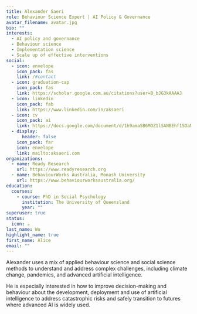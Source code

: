 ```yaml
---
title: Alexander Saeri
role: Behaviour Science Expert | AI Policy & Governance
avatar_filename: avatar.jpg
bio: ""
interests:
  - AI policy and governance
  - Behaviour science
  - Implementation science
  - Scale up of effective interventions
social:
  - icon: envelope
    icon_pack: fas
    link: /#contact
  - icon: graduation-cap
    icon_pack: fas
    link: https://scholar.google.com.au/citations?user=B_bJG3kAAAAJ
  - icon: linkedin
    icon_pack: fab
    link: https://www.linkedin.com/in/aksaeri
  - icon: cv
    icon_pack: ai
    link: https://docs.google.com/document/d/1h9amaSB6MOZ1lSANBEhf1SOaMfQg4Y2_12wK3l-CrT4/edit
  - display:
      header: false
    icon_pack: far
    icon: envelope
    link: mailto:aksaeri.com
organizations:
  - name: Ready Research
    url: https://www.readyresearch.org
  - name: BehaviourWorks Australia, Monash University
    url: https://www.behaviourworksaustralia.org/
education:
  courses:
    - course: PhD in Social Psychology
      institution: The University of Queensland
      year: ""
superuser: true
status:
  icon: ☕️
last_name: Wu
highlight_name: true
first_name: Alice
email: ""
---
```

Alexander uses a mix of applied behaviour science and social science methods to understand and address complex challenges, including climate change, pandemics, and advanced artificial intelligence.

He is especially interested in how to improve decision-making and behaviour about the development, deployment and use of artificial intelligence to address catastrophic risks and safely transition to futures where advanced AI is widely used.